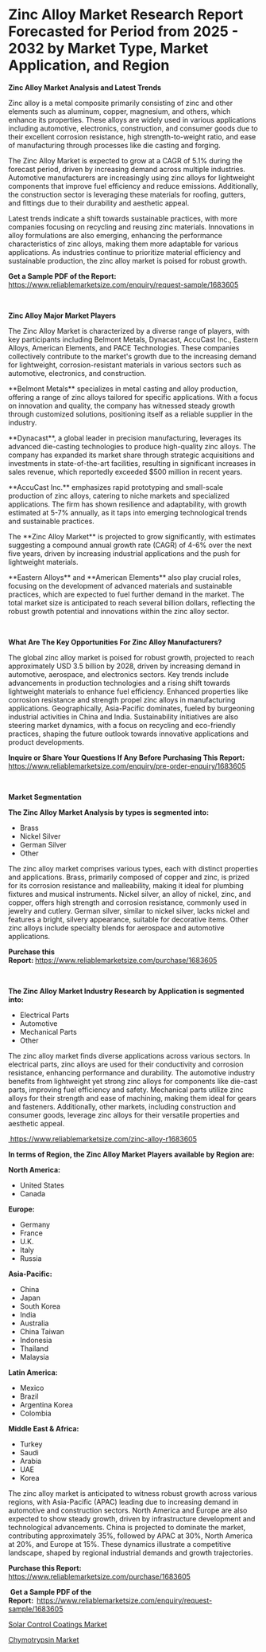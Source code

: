 <p><h1>Zinc Alloy Market Research Report Forecasted for Period from 2025 -  2032 by Market Type, Market Application, and Region</h1></p><p><strong>Zinc Alloy Market Analysis and Latest Trends</strong></p>
<p><p>Zinc alloy is a metal composite primarily consisting of zinc and other elements such as aluminum, copper, magnesium, and others, which enhance its properties. These alloys are widely used in various applications including automotive, electronics, construction, and consumer goods due to their excellent corrosion resistance, high strength-to-weight ratio, and ease of manufacturing through processes like die casting and forging.</p><p>The Zinc Alloy Market is expected to grow at a CAGR of 5.1% during the forecast period, driven by increasing demand across multiple industries. Automotive manufacturers are increasingly using zinc alloys for lightweight components that improve fuel efficiency and reduce emissions. Additionally, the construction sector is leveraging these materials for roofing, gutters, and fittings due to their durability and aesthetic appeal.</p><p>Latest trends indicate a shift towards sustainable practices, with more companies focusing on recycling and reusing zinc materials. Innovations in alloy formulations are also emerging, enhancing the performance characteristics of zinc alloys, making them more adaptable for various applications. As industries continue to prioritize material efficiency and sustainable production, the zinc alloy market is poised for robust growth.</p></p>
<p><strong>Get a Sample PDF of the Report:&nbsp;</strong> <a href="https://www.reliablemarketsize.com/enquiry/request-sample/1683605?utm_campaign=2176&utm_medium=2&utm_source=Github&utm_content=ia&utm_term=01042025&utm_id=zinc-alloy">https://www.reliablemarketsize.com/enquiry/request-sample/1683605</a></p>
<p>&nbsp;</p>
<p><strong>Zinc Alloy Major Market Players</strong></p>
<p><p>The Zinc Alloy Market is characterized by a diverse range of players, with key participants including Belmont Metals, Dynacast, AccuCast Inc., Eastern Alloys, American Elements, and PACE Technologies. These companies collectively contribute to the market's growth due to the increasing demand for lightweight, corrosion-resistant materials in various sectors such as automotive, electronics, and construction.</p><p>**Belmont Metals** specializes in metal casting and alloy production, offering a range of zinc alloys tailored for specific applications. With a focus on innovation and quality, the company has witnessed steady growth through customized solutions, positioning itself as a reliable supplier in the industry.</p><p>**Dynacast**, a global leader in precision manufacturing, leverages its advanced die-casting technologies to produce high-quality zinc alloys. The company has expanded its market share through strategic acquisitions and investments in state-of-the-art facilities, resulting in significant increases in sales revenue, which reportedly exceeded $500 million in recent years.</p><p>**AccuCast Inc.** emphasizes rapid prototyping and small-scale production of zinc alloys, catering to niche markets and specialized applications. The firm has shown resilience and adaptability, with growth estimated at 5-7% annually, as it taps into emerging technological trends and sustainable practices.</p><p>The **Zinc Alloy Market** is projected to grow significantly, with estimates suggesting a compound annual growth rate (CAGR) of 4-6% over the next five years, driven by increasing industrial applications and the push for lightweight materials.</p><p>**Eastern Alloys** and **American Elements** also play crucial roles, focusing on the development of advanced materials and sustainable practices, which are expected to fuel further demand in the market. The total market size is anticipated to reach several billion dollars, reflecting the robust growth potential and innovations within the zinc alloy sector.</p></p>
<p>&nbsp;</p>
<p><strong>What Are The Key Opportunities For Zinc Alloy Manufacturers?</strong></p>
<p><p>The global zinc alloy market is poised for robust growth, projected to reach approximately USD 3.5 billion by 2028, driven by increasing demand in automotive, aerospace, and electronics sectors. Key trends include advancements in production technologies and a rising shift towards lightweight materials to enhance fuel efficiency. Enhanced properties like corrosion resistance and strength propel zinc alloys in manufacturing applications. Geographically, Asia-Pacific dominates, fueled by burgeoning industrial activities in China and India. Sustainability initiatives are also steering market dynamics, with a focus on recycling and eco-friendly practices, shaping the future outlook towards innovative applications and product developments.</p></p>
<p><strong>Inquire or Share Your Questions If Any Before Purchasing This Report:</strong> <a href="https://www.reliablemarketsize.com/enquiry/pre-order-enquiry/1683605?utm_campaign=2176&utm_medium=2&utm_source=Github&utm_content=ia&utm_term=01042025&utm_id=zinc-alloy">https://www.reliablemarketsize.com/enquiry/pre-order-enquiry/1683605</a></p>
<p>&nbsp;</p>
<p><strong>Market Segmentation</strong></p>
<p><strong>The Zinc Alloy Market Analysis by types is segmented into:</strong></p>
<p><ul><li>Brass</li><li>Nickel Silver</li><li>German Silver</li><li>Other</li></ul></p>
<p><p>The zinc alloy market comprises various types, each with distinct properties and applications. Brass, primarily composed of copper and zinc, is prized for its corrosion resistance and malleability, making it ideal for plumbing fixtures and musical instruments. Nickel silver, an alloy of nickel, zinc, and copper, offers high strength and corrosion resistance, commonly used in jewelry and cutlery. German silver, similar to nickel silver, lacks nickel and features a bright, silvery appearance, suitable for decorative items. Other zinc alloys include specialty blends for aerospace and automotive applications.</p></p>
<p><strong>Purchase this Report:&nbsp;</strong><a href="https://www.reliablemarketsize.com/purchase/1683605?utm_campaign=2176&utm_medium=2&utm_source=Github&utm_content=ia&utm_term=01042025&utm_id=zinc-alloy">https://www.reliablemarketsize.com/purchase/1683605</a></p>
<p>&nbsp;</p>
<p><strong>The Zinc Alloy Market Industry Research by Application is segmented into:</strong></p>
<p><ul><li>Electrical Parts</li><li>Automotive</li><li>Mechanical Parts</li><li>Other</li></ul></p>
<p><p>The zinc alloy market finds diverse applications across various sectors. In electrical parts, zinc alloys are used for their conductivity and corrosion resistance, enhancing performance and durability. The automotive industry benefits from lightweight yet strong zinc alloys for components like die-cast parts, improving fuel efficiency and safety. Mechanical parts utilize zinc alloys for their strength and ease of machining, making them ideal for gears and fasteners. Additionally, other markets, including construction and consumer goods, leverage zinc alloys for their versatile properties and aesthetic appeal.</p></p>
<p><a href="https://www.reliablemarketsize.com/zinc-alloy-r1683605?utm_campaign=2176&utm_medium=2&utm_source=Github&utm_content=ia&utm_term=01042025&utm_id=zinc-alloy">&nbsp;https://www.reliablemarketsize.com/zinc-alloy-r1683605</a></p>
<p><strong>In terms of Region, the Zinc Alloy Market Players available by Region are:</strong></p>
<p>
    <p> <strong> North America: </strong>
        <ul>
            <li>United States</li>
            <li>Canada</li>
        </ul>
        </p> 
    <p> <strong> Europe: </strong>
        <ul>
            <li>Germany</li>
            <li>France</li>
            <li>U.K.</li>
            <li>Italy</li>
            <li>Russia</li>
        </ul>
        </p> 
    <p> <strong> Asia-Pacific: </strong>
        <ul>
            <li>China</li>
            <li>Japan</li>
            <li>South Korea</li>
            <li>India</li>
            <li>Australia</li>
            <li>China Taiwan</li>
            <li>Indonesia</li>
            <li>Thailand</li>
            <li>Malaysia</li>
        </ul>
        </p> 
    <p> <strong> Latin America: </strong>
        <ul>
            <li>Mexico</li>
            <li>Brazil</li>
            <li>Argentina Korea</li>
            <li>Colombia</li>
        </ul>
        </p> 
    <p> <strong> Middle East & Africa: </strong>
        <ul>
            <li>Turkey</li>
            <li>Saudi</li>
            <li>Arabia</li>
            <li>UAE</li>
            <li>Korea</li>
        </ul>
    </p>
    </p>
<p><p>The zinc alloy market is anticipated to witness robust growth across various regions, with Asia-Pacific (APAC) leading due to increasing demand in automotive and construction sectors. North America and Europe are also expected to show steady growth, driven by infrastructure development and technological advancements. China is projected to dominate the market, contributing approximately 35%, followed by APAC at 30%, North America at 20%, and Europe at 15%. These dynamics illustrate a competitive landscape, shaped by regional industrial demands and growth trajectories.</p></p>
<p><strong>Purchase this Report: </strong><a href="https://www.reliablemarketsize.com/purchase/1683605?utm_campaign=2176&utm_medium=2&utm_source=Github&utm_content=ia&utm_term=01042025&utm_id=zinc-alloy">https://www.reliablemarketsize.com/purchase/1683605</a></p>
<p>&nbsp;<strong>Get a Sample PDF of the Report:&nbsp;&nbsp;</strong><a href="https://www.reliablemarketsize.com/enquiry/request-sample/1683605?utm_campaign=2176&utm_medium=2&utm_source=Github&utm_content=ia&utm_term=01042025&utm_id=zinc-alloy">https://www.reliablemarketsize.com/enquiry/request-sample/1683605</a></p>
<p><strong></strong></p>
<p><p><a href="https://github.com/santosh758595/Market-Research-Report-List-7/blob/main/solar-control-coatings-market.md?utm_campaign=2176&utm_medium=2&utm_source=Github&utm_content=ia&utm_term=01042025&utm_id=zinc-alloy">Solar Control Coatings Market</a></p><p><a href="https://github.com/elizabethdagraca/Market-Research-Report-List-5/blob/main/chymotrypsin-market.md?utm_campaign=2176&utm_medium=2&utm_source=Github&utm_content=ia&utm_term=01042025&utm_id=zinc-alloy">Chymotrypsin Market</a></p></p>